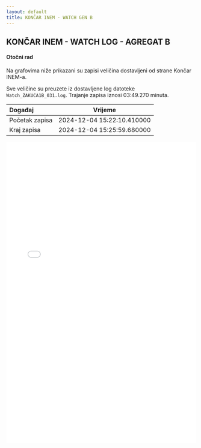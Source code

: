 ```yaml
---
layout: default
title: KONČAR INEM - WATCH GEN B
---
```


## KONČAR INEM - WATCH LOG - AGREGAT B 

#### Otočni rad

Na grafovima niže prikazani su zapisi veličina dostavljeni od strane Končar INEM-a. 

Sve veličine su preuzete iz dostavljene log datoteke `Watch_ZAKUCA1B_031.log`.
Trajanje zapisa iznosi 03:49.270 minuta.


| Događaj        |      Vrijeme                |
| :------------  | :-------------------------: |
| Početak zapisa | 2024-12-04 15:22:10.410000  |
| Kraj zapisa    | 2024-12-04 15:25:59.680000  |
                               

<div class="wide-graph">
    <iframe src="{{ site.baseurl }}/uzbuda/watch/or/watch-zakuca1b-031.html" width="100%" height="800px" frameborder="0"></iframe>
</div>